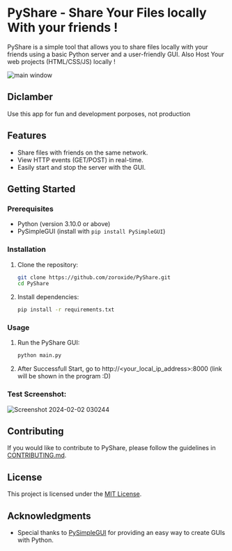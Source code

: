 # PyShare - Share Your Files locally With your friends !

PyShare is a simple tool that allows you to share files locally with your friends using a basic Python server and a user-friendly GUI.
Also Host Your web projects (HTML/CSS/JS) locally ! 

![main window](https://github.com/Egypt-Open-Source/PyShare/assets/72279810/942f580a-41db-48b9-aba4-9af00d8c6d13)


## Diclamber
Use this app for fun and development porposes, not production

## Features

- Share files with friends on the same network.
- View HTTP events (GET/POST) in real-time.
- Easily start and stop the server with the GUI.

## Getting Started

### Prerequisites

- Python (version 3.10.0 or above)
- PySimpleGUI (install with `pip install PySimpleGUI`)

### Installation

1. Clone the repository:

    ```bash
    git clone https://github.com/zoroxide/PyShare.git
    cd PyShare
    ```

2. Install dependencies:

    ```bash
    pip install -r requirements.txt
    ```

### Usage

1. Run the PyShare GUI:

    ```bash
    python main.py
    ```

2. After Successfull Start, go to http://<your_local_ip_address>:8000 (link will be shown in the program :D)

### Test Screenshot:
![Screenshot 2024-02-02 030244](https://github.com/Egypt-Open-Source/PyShare/assets/72279810/6884660c-bf40-4821-b8a3-6c48fb0d7e4d)


## Contributing

If you would like to contribute to PyShare, please follow the guidelines in [CONTRIBUTING.md](CONTRIBUTING.md).

## License

This project is licensed under the [MIT License](LICENSE).

## Acknowledgments

- Special thanks to [PySimpleGUI](https://pysimplegui.readthedocs.io/) for providing an easy way to create GUIs with Python.

